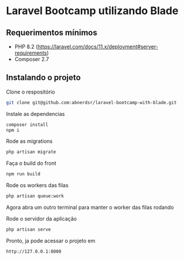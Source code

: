 # Laravel Bootcamp utilizando Blade

## Requerimentos mínimos

- PHP 8.2 (https://laravel.com/docs/11.x/deployment#server-requirements)
- Composer 2.7 

## Instalando o projeto

Clone o respositório
```sh
git clone git@github.com:abnerdsr/laravel-bootcamp-with-blade.git
```

Instale as dependencias
```sh
composer install
npm i
```

Rode as migrations
```sh
php artisan migrate
```

Faça o build do front
```sh
npm run build
```

Rode os workers das filas
```sh
php artisan queue:work
```

Agora abra um outro terminal para manter o worker das filas rodando

Rode o servidor da aplicação
```sh
php artisan serve
```

Pronto, ja pode acessar o projeto em
```text
http://127.0.0.1:8000
```
